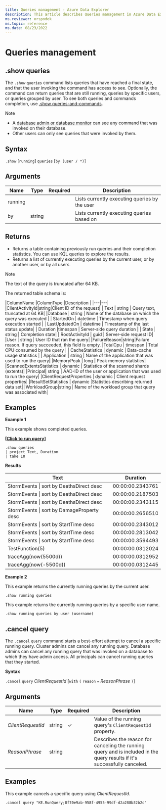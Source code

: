 ```yaml
---
title: Queries management - Azure Data Explorer
description: This article describes Queries management in Azure Data Explorer.
ms.reviewer: orspodek
ms.topic: reference
ms.date: 08/23/2022
---
```

# Queries management

## .show queries

The `.show` `queries` command lists queries that have reached a final state, and that the user invoking the command has access to see. Optionally, the command can return queries that are still running, queries by specific users, or queries grouped by user. To see both queries and commands completion, use [.show queries-and-commands](commands-and-queries.md).

> [!NOTE]
>
> - A [database admin or database monitor](../management/access-control/role-based-authorization.md) can see any command that was invoked on their database.
> - Other users can only see queries that were invoked by them.

## Syntax

`.show` [`running`] `queries` [`by (user / *)`]

## Arguments

| Name | Type | Required | Description |
|--|--|--|--|
| running |  |  | Lists currently executing queries by the user |
| by | string |  | Lists currently executing queries based on |

## Returns

- Returns a table containing previously run queries and their completion statistics. You can use KQL queries to explore the results.
- Returns a list of currently executing queries by the current user, or by another user, or by all users.

> [!NOTE]
> The text of the query is truncated after 64 KB.

The returned table schema is:

|ColumnName |ColumnType |Description |
|---|---|
|ClientActivityId|string|Client ID of the request|
| Text | string | Query text, truncated at 64 KB|
|Database | string | Name of the database on which the query was executed |
| StartedOn | datetime | Timestamp when query execution started |
| LastUpdatedOn | datetime | Timestamp of the last status update|
| Duration |timespan | Server-side query duration |
| State | string | Completion state|
| RootActivityId | guid | Server-side request ID|
|User | string | User ID that ran the query|
|FailureReason|string|Failure reason. If query succeeded, this field is empty.
|TotalCpu | timespan | Total CPU consumed by the query |
| CacheStatistics | dynamic | Data-cache usage statistics |
| Application | string | Name of the application that was used to run the query|
|MemoryPeak | long | Peak memory statistics|
|ScannedExtentsStatistics | dynamic | Statistics of the scanned shards (extents)|
|Principal| string | AAD-ID of the user or application that was used to run the query|
|ClientRequestProperties | dynamic | Client request properties|
|ResultSetStatistics | dynamic |Statistics describing returned data set|
|WorkloadGroup|string | Name of the workload group that query was associated with|

## Examples

**Example 1**

This example shows completed queries.

**\[**[**Click to run query**](https://dataexplorer.azure.com/clusters/kvc6bc487453a064d3c9de.northeurope/databases/NewDatabase1?query=H4sIAAAAAAAAA9MrzsgvVygsTS3KTC1W4OWqUSgoys9KTS5RCEmtKNFRcCktSizJzM8DyZQkZqcqGBoAAA0BJaEzAAAA)**\]**

```kusto
.show queries 
| project Text, Duration
| take 10
```

 **Results**

| Text | Duration |
|--|--|
| StormEvents &#124; sort by DeathsDirect desc | 00:00:00.2343761 |
| StormEvents &#124; sort by DeathsDirect desc | 00:00:00.2187503 |
| StormEvents &#124; sort by DeathsDirect desc | 00:00:00.2343115 |
| StormEvents &#124; sort by DamageProperty desc | 00:00:00.2656510 |
| StormEvents &#124; sort by StartTime desc | 00:00:00.2343012 |
| StormEvents &#124; sort by StartTime desc | 00:00:00.2813042 |
| StormEvents &#124; sort by StartTime desc | 00:00:00.3594493 |
| TestFunction(5) | 00:00:00.0312024 |
| traceAgg(now(5500d)) | 00:00:00.0312952 |
| traceAgg(now(-5500d)) | 00:00:00.0312445 |

**Example 2**

This example returns the currently running queries by the current user.

```kusto
.show running queries 
```

This example returns the currently running queries by a specific user name.

```kusto
.show running queries by user (username)
```

## .cancel query

The `.cancel` `query` command starts a best-effort attempt to cancel a specific running query. Cluster admins can cancel any running query. Database admins can cancel any running query that was invoked on a database to which they have admin access. All principals can cancel running queries that they started.

**Syntax**

`.cancel` `query` *ClientRequestId* [`with` `(` `reason` `=` *ReasonPhrase* `)`]

## Arguments

| Name | Type | Required | Description |
|--|--|--|--|
| *ClientRequestId* | string | &check; | Value of the running query's `ClientRequestId` property. |
| *ReasonPhrase* | string |  | Describes the reason for canceling the running query and is included in the query results if it's successfully canceled. |

## Examples

This example cancels a specific query using *ClientRequestId*.

```kusto
.cancel query "KE.RunQuery;8f70e9ab-958f-4955-99df-d2a288b32b2c"
```
